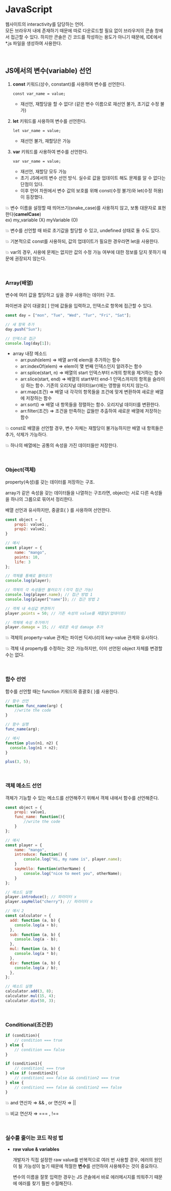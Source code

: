 # JavaScript
웹사이트의 interactivity를 담당하는 언어. <br/>
모든 브라우저 내에 존재하기 때문에 따로 다운로드할 필요 없이 브라우저의 콘솔 창에서 접근할 수 있다.
하지만 콘솔은 긴 코드를 작성하는 용도가 아니기 때문에, IDE에서 *.js 파일을 생성하여 사용한다.

<br/>

## JS에서의 변수(variable) 선언

1. **const** 키워드(상수, constant)를 사용하여 변수를 선언한다.

      ```const var_name = value;```

    - 재선언, 재할당을 할 수 없다! (같은 변수 이름으로 재선언 불가, 초기값 수정 불가)

2. **let** 키워드를 사용하여 변수를 선언한다.

    ```let var_name = value;```

    - 재선언 불가, 재할당은 가능

3. **var** 키워드를 사용하여 변수를 선언한다.

    ```var var_name = value;```

    - 재선언, 재할당 모두 가능
    - 초기 JS에서의 변수 선언 방식. 실수로 값을 업데이트 해도 문제를 알 수 없다는 단점이 있다.
    - 이후 언어 차원에서 변수 값의 보호를 위해 const(수정 불가)와 let(수정 허용)이 등장했다.

💥 변수 이름을 설정할 때 띄어쓰기(snake_case)를 사용하지 않고, 보통 대문자로 표현한다(**camelCase**)  
    ex) my_variable (X) myVariable (O)

💥 변수를 선언할 때 바로 초기값을 할당할 수 있고, undefined 상태로 둘 수도 있다.

💥 기본적으로 const를 사용하되, 값의 업데이트가 필요한 경우라면 let을 사용한다.

💥 var의 경우, 사용에 문제는 없지만 값의 수정 가능 여부에 대한 정보를 담지 못하기 때문에 권장되지 않는다.

<br/>

### Array(배열)

변수에 여러 값을 할당하고 싶을 경우 사용하는 데이터 구조.

파이썬과 같이 대괄호[ ] 안에 값들을 입력하고, 인덱스로 항목에 접근할 수 있다.

```jsx
const day = ["mon", "Tue", "Wed", "Tur", "Fri", "Sat"];

// 새 항목 추가
day.push("Sun");

// 인덱스로 접근
console.log(day[1]);
```

- array 내장 메소드
    - arr.push(elem) ⇒ 배열 arr에 elem을 추가하는 함수
    - arr.indexOf(elem) ⇒ elem이 몇 번째 인덱스인지 알려주는 함수
    - arr.splice(start, n) ⇒ 배열의 start 인덱스부터 n개의 항목을 제거하는 함수
    - arr.slice(start, end) ⇒ 배열의 start부터 end-1 인덱스까지의 항목을 슬라이싱 하는 함수. 기존의 오리지널 데이터(arr)에는 영향을 미치지 않는다.
    - arr.map(조건)  ⇒ 배열 내 각각의 항목들을 조건에 맞게 변환하여 새로운 배열에 저장하는 함수
    - arr.sort() ⇒ 배열 내 항목들을 정렬하는 함수. 오리지널 데이터를 변환한다.
    - arr.filter(조건) ⇒ 조건을 만족하는 값들만 추출하여 새로운 배열에 저장하는 함수

💥 const로 배열을 선언할 경우, 변수 자체는 재할당이 불가능하지만 배열 내 항목들은 추가, 삭제가 가능하다.

💥 하나의 배열에는 공통의 속성을 가진 데이터들만 저장한다.

<br/>

### Object(객체)

property(속성)를 갖는 데이터를 저장하는 구조. 

array가 같은 속성을 갖는 데이터들을 나열하는 구조라면, object는 서로 다른 속성들을 하나의 그룹으로 묶어서 정리한다. 

배열 선언과 유사하지만, 중괄호{ } 를 사용하여 선언한다.

```jsx
const object = {
	prop1: value1;,
	prop2: value2;
}

// 예시
const player = {
	name: "mango",
	points: 10,
	life: 3
};

// 객체를 통째로 불러오기
console.log(player);

// 객체의 각 속성들만 불러오기 (각각 접근 가능)
console.log(player.name); // 접근 방법 1
console.log(player["name"]); // 접근 방법 2

// 객체 내 속성값 변경하기
player.points = 50; // 기존 속성의 value를 재할당(업데이트)

// 객체에 속성 추가하기
player.damage = 15; // 새로운 속성 damage 추가
```

💥 객체의 property-value 관계는 파이썬 딕셔너리의 key-value 관계와 유사하다.

💥 객체 내 property를 수정하는 것은 가능하지만, 이미 선언된 object 자체를 변경할 수는 없다.

<br/>

### 함수 선언

함수를 선언할 때는 function 키워드와 중괄호{ }를 사용한다.

```jsx
// 함수 선언
function func_name(arg) {
	//write the code
}

// 함수 실행
func_name(arg);

// 예시
function plus(n1, n2) {
  console.log(n1 + n2);
}

plus(3, 5);
```

<br/>

### 객체 메소드 선언

객체가 기능할 수 있는 메소드를 선언해주기 위해서 객체 내에서 함수를 선언해준다. 

```jsx
const object = {
	prop1: value1,
	func_name: function(){
		//write the code
	}
};

// 예시
const player = {
	name: "mango",
	introduce: function() {
		console.log("Hi, my name is", player.name);
	}
	sayHello: function(otherName) {
		console.log("nice to meet you", otherName);
	}
};

// 메소드 실행
player.introduce(); // 파라미터 x
player.sayHello("cherry"); // 파라미터 o

// 예시 2
const calculator = {
  add: function (a, b) {
    console.log(a + b);
  },
  sub: function (a, b) {
    console.log(a - b);
  },
  mul: function (a, b) {
    console.log(a * b);
  },
  div: function (a, b) {
    console.log(a / b);
  },
};

// 메소드 실행
calculator.add(3, 8);
calculator.mul(15, 4);
calculator.div(50, 3);
```
<br/>

### Conditional(조건문)

```jsx
if (condition){
	// condition === true
} else {
	// condition === false
}

if (condition1){
	// condition1 === true
} else if (condition2){
	// condition1 === false && condition2 === true
} else {
	// condition1 === false && condition2 === false
}
```

💥 and 연산자 ⇒ && , or 연산자 ⇒  ||

💥 비교 연산자 ⇒ === , !==

<br/>

### 실수를 줄이는 코드 작성 법

- **raw value & variables**
    
    개발자가 직접 설정한 raw value를 반복적으로 여러 번 사용할 경우, 에러의 원인이 될 가능성이 높기 때문에 적절한 **변수**를 선언하여 사용해주는 것이 중요하다.
    
    변수의 이름을 잘못 입력한 경우는 JS 콘솔에서 바로 에러메시지를 띄워주기 때문에 에러를 찾기 훨씬 수월해진다.
